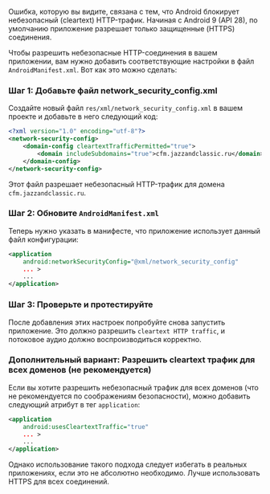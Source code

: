 Ошибка, которую вы видите, связана с тем, что Android блокирует небезопасный (cleartext) HTTP-трафик. Начиная с Android 9 (API 28), по умолчанию приложение разрешает только защищенные (HTTPS) соединения.

Чтобы разрешить небезопасные HTTP-соединения в вашем приложении, вам нужно добавить соответствующие настройки в файл `AndroidManifest.xml`. Вот как это можно сделать:

### Шаг 1: Добавьте файл network_security_config.xml

Создайте новый файл `res/xml/network_security_config.xml` в вашем проекте и добавьте в него следующий код:

```xml
<?xml version="1.0" encoding="utf-8"?>
<network-security-config>
    <domain-config cleartextTrafficPermitted="true">
        <domain includeSubdomains="true">cfm.jazzandclassic.ru</domain>
    </domain-config>
</network-security-config>
```

Этот файл разрешает небезопасный HTTP-трафик для домена `cfm.jazzandclassic.ru`.

### Шаг 2: Обновите `AndroidManifest.xml`

Теперь нужно указать в манифесте, что приложение использует данный файл конфигурации:

```xml
<application
    android:networkSecurityConfig="@xml/network_security_config"
    ... >
    ...
</application>
```

### Шаг 3: Проверьте и протестируйте

После добавления этих настроек попробуйте снова запустить приложение. Это должно разрешить `cleartext HTTP traffic`, и потоковое аудио должно воспроизводиться корректно.

### Дополнительный вариант: Разрешить cleartext трафик для всех доменов (не рекомендуется)

Если вы хотите разрешить небезопасный трафик для всех доменов (что не рекомендуется по соображениям безопасности), можно добавить следующий атрибут в тег `application`:

```xml
<application
    android:usesCleartextTraffic="true"
    ... >
    ...
</application>
```

Однако использование такого подхода следует избегать в реальных приложениях, если это не абсолютно необходимо. Лучше использовать HTTPS для всех соединений.